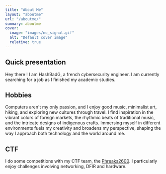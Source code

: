 ```yaml
---
title: "About Me"
layout: "aboutme"
url: "/aboutme/"
summary: aboutme
cover:
  image: "images/no_signal.gif"
  alt: "Default cover image"
  relative: true
---
```


## Quick presentation

Hey there ! I am HashBadG, a french cybersecurity engineer. I am currently searching for a job as I finished my academic studies.

## Hobbies

Computers aren't my only passion, and I enjoy good music, minimalist art, hiking, and exploring new cultures through travel. I find inspiration in the vibrant colors of foreign markets, the rhythmic beats of traditional music, and the intricate designs of indigenous crafts. Immersing myself in different environments fuels my creativity and broadens my perspective, shaping the way I approach both technology and the world around me.

## CTF

I do some competitions with my CTF team, the [Phreaks2600](https://ctftime.org/team/200877/). I particularly enjoy challenges involving networking, DFIR and hardware.
